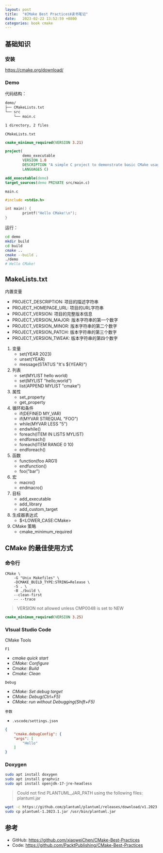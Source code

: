 ```yaml
---
layout: post
title:  "《CMake Best Practices》读书笔记"
date:   2023-02-22 13:52:59 +0800
categories: book cmake
---
```


## 基础知识

### 安装

<https://cmake.org/download/>

### Demo

代码结构：

```bash
demo/
├── CMakeLists.txt
└── src
    └── main.c

1 directory, 2 files
```

`CMakeLists.txt`

```cmake
cmake_minimum_required(VERSION 3.21)

project(
        demo_executable
        VERSION 1.0
        DESCRIPTION "A simple C project to demonstrate basic CMake usage"
        LANGUAGES C)

add_executable(demo)
target_sources(demo PRIVATE src/main.c)
```

`main.c`

```c
#include <stdio.h>

int main() {
        printf("Hello CMake!\n");
}
```

运行：

```bash
cd demo
mkdir build
cd build
cmake ..
cmake --build .
./demo
# Hello CMake!
```

## MakeLists.txt

内置变量

* PROJECT_DESCRIPTION: 项目的描述字符串
* PROJECT_HOMEPAGE_URL: 项目的URL字符串
* PROJECT_VERSION: 项目的完整版本信息
* PROJECT_VERSION_MAJOR: 版本字符串的第一个数字
* PROJECT_VERSION_MINOR: 版本字符串的第二个数字
* PROJECT_VERSION_PATCH: 版本字符串的第三个数字
* PROJECT_VERSION_TWEAK: 版本字符串的第四个数字

1. 变量
	* set(YEAR 2023)
	* unset(YEAR)
	* message(STATUS "It's ${YEAR}")
2. 列表
	* set(MYLIST hello world)
	* set(MYLIST "hello;world")
	* list(APPEND MYLIST "cmake")
3. 属性
	* set_property
	* get_property
4. 循环和条件
	* if(DEFINED MY_VAR)
	* if(MYVAR STREQUAL "FOO")
	* while(MYVAR LESS "5")
	* endwhile()
	* foreach(ITEM IN LISTS MYLIST)
	* endforeach()
	* foreach(ITEM RANGE 0 10)
	* endforeach()
5. 函数
	* function(foo ARG1)
	* endfunction()
	* foo("bar")
6. 宏
	* macro()
	* endmacro()
7. 目标
	* add_executable
	* add_library
	* add_custom_target
8. 生成器表达式
	* $<LOWER_CASE:CMake>
9. CMake 策略
	* cmake_minimum_required

## CMake 的最佳使用方式

### 命令行

```
CMake \
	-G "Unix Makefiles" \
	-DCMAKE_BUILD_TYPE:STRING=Release \
	-S . \
	-B ./build \
	--clean-first
	-- --trace
```

> VERSION not allowed unless CMP0048 is set to NEW

```cmake
cmake_minimum_required(VERSION 3.25)
```


### VIsual Studio Code

CMake Tools

`F1`

- *cmake quick start*
- *CMake: Configure*
- *Cmake: Build*
- *Cmake: Clean*

`Debug`

- *CMake: Set debug target*
- *CMake: Debug(Ctrl+F5)*
- *CMake: run without Debugging(Shift+F5)*

`参数`

- `.vscode/settings.json`

```json
{
    "cmake.debugConfig": {
    "args": [
        "Hello"
    ]
}
```

### Doxygen

```bash
sudo apt install doxygen
sudo apt install graphviz
sudo apt install openjdk-17-jre-headless
```

> Could not find PLANTUML_JAR_PATH using the following files: plantuml.jar

```bash
wget -c https://github.com/plantuml/plantuml/releases/download/v1.2023.1/plantuml-1.2023.1.jar
sudo cp plantuml-1.2023.1.jar /usr/bin/plantuml.jar
```

## 参考

- GitHub: <https://github.com/xiaoweiChen/CMake-Best-Practices>
- Code: <https://github.com/PacktPublishing/CMake-Best-Practices>
